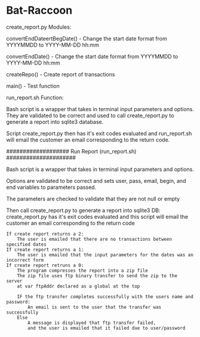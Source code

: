 # Bat-Raccoon


create_report.py Modules:

convertEndDateertBegDate() -
  Change the start date format from YYYYMMDD to YYYY-MM-DD hh:mm

convertEndDate() -
  Change the start date format from YYYYMMDD to YYYY-MM-DD hh:mm

createRepo() -
  Create report of transactions

main() -
  Test function


run_report.sh Function:

Bash script is a wrapper that takes in terminal input parameters
and options. They are validated to be correct and used to
call create_report.py to generate a report into sqlite3 database.

Script create_report.py then has it's exit codes evaluated and run_report.sh 
will email the customer an email corresponding to the return code.



################### Run Report (run_report.sh) #####################

Bash script is a wrapper that takes in terminal input parameters and options.

Options are validated to be correct and sets user, pass, email, begin, and end 
variables to parameters passed.

The parameters are checked to validate that they are not null or empty

Then call create_report.py to generate a report into sqlite3 DB:
    create_report.py has it's exit codes evaluated and this script will
    email the customer an email corresponding to the return code

    If create report returns a 2:
        The user is emailed that there are no transactions between specified dates
    If create report returns a 1:
        The user is emailed that the input parameters for the dates was an incorrect form
    If create report retruns a 0:
        The program compresses the report into a zip file
        The zip file uses ftp binary transfer to send the zip to the server
        at var ftpAddr declared as a global at the top

        IF the ftp transfer completes successfully with the users name and password:
            An email is sent to the user that the transfer was successfully
        Else
            A message is displayed that ftp transfer failed,
            and the user is emailed that it failed due to user/password
